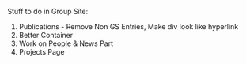 Stuff to do in Group Site:

1) Publications - Remove Non GS Entries, Make div look like hyperlink
2) Better Container
3) Work on People & News Part
4) Projects Page